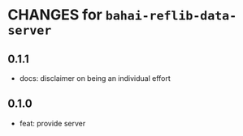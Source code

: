 # CHANGES for `bahai-reflib-data-server`

## 0.1.1

- docs: disclaimer on being an individual effort

## 0.1.0

- feat: provide server
